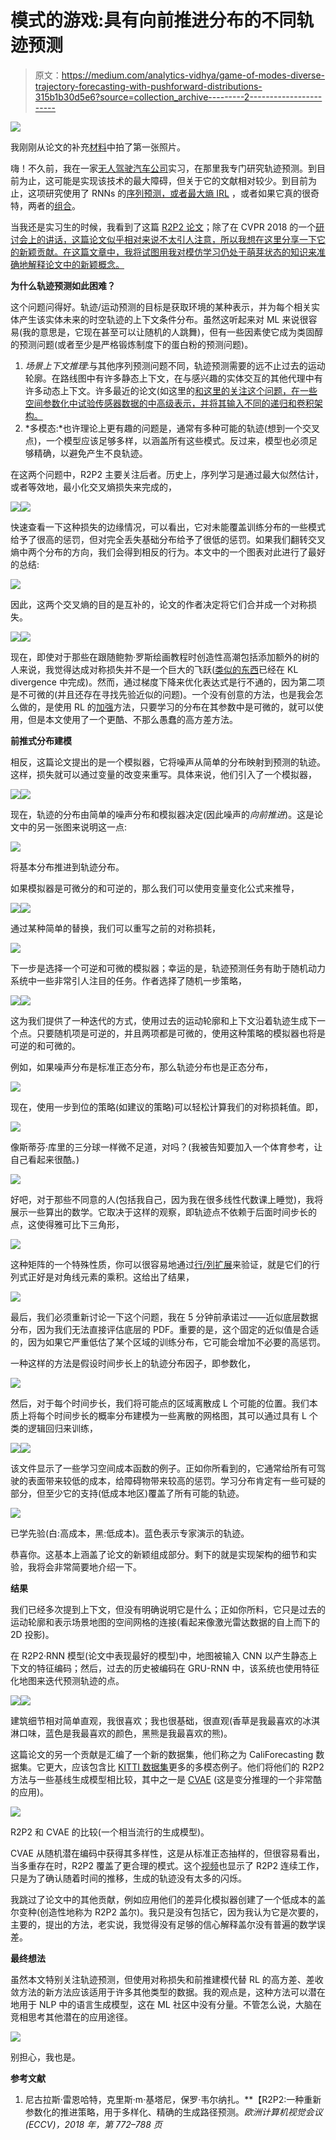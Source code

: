 # 模式的游戏:具有向前推进分布的不同轨迹预测

> 原文：<https://medium.com/analytics-vidhya/game-of-modes-diverse-trajectory-forecasting-with-pushforward-distributions-315b1b30d5e6?source=collection_archive---------2----------------------->

![](img/a4ab251f3459e08239a61182c38bc30d.png)

我刚刚从论文的补充[材料](http://www.cs.cmu.edu/~nrhineha/papers/r2p2-supp-camera-ready.pdf)中拍了第一张照片。

嗨！不久前，我在一家[无人驾驶汽车公司](https://zoox.com/)实习，在那里我专门研究轨迹预测。到目前为止，这可能是实现该技术的最大障碍，但关于它的文献相对较少。到目前为止，这项研究使用了 RNNs 的[序列预测，或者](http://cvgl.stanford.edu/papers/CVPR16_Social_LSTM.pdf)[最大熵 IRL](http://www.cs.cmu.edu/~kkitani/pdf/KZBH-ECCV12.pdf) ，或者如果它真的很奇特，两者的[组合](https://arxiv.org/abs/1704.04394)。

当我还是实习生的时候，我看到了这篇 [R2P2 论文](http://openaccess.thecvf.com/content_ECCV_2018/html/Nicholas_Rhinehart_R2P2_A_ReparameteRized_ECCV_2018_paper.html)；除了在 CVPR 2018 的一个[研讨会上的讲话，这篇论文似乎相对来说不太引人注意，所以我想在这里分享一下它的新颖贡献。在这篇文章中，我将试图用我对模仿学习仍处于萌芽状态的知识来准确地解释论文中的新颖概念。](https://www.youtube.com/watch?v=JbNeLiNnvII)

**为什么轨迹预测如此困难？**

这个问题问得好。轨迹/运动预测的目标是获取环境的某种表示，并为每个相关实体产生该实体未来的时空轨迹的上下文条件分布。虽然这听起来对 ML 来说很容易(我的意思是，它现在甚至可以让随机的人跳舞)，但有一些因素使它成为类固醇的预测问题(或者至少是严格锻炼制度下的蛋白粉的预测问题)。

1.  *场景上下文推理*:与其他序列预测问题不同，轨迹预测需要的远不止过去的运动轮廓。在路线图中有许多静态上下文，在与感兴趣的实体交互的其他代理中有许多动态上下文。许多最近的论文(如这里的[和这里的](http://www.cs.toronto.edu/~wenjie/papers/intentnet_corl18.pdf)[关注这个问题，在一些空间参数化中试验传感器数据的中高级表示，并将其输入不同的递归和卷积架构。](https://arxiv.org/pdf/1812.03079.pdf)
2.  *多模态:*也许理论上更有趣的问题是，通常有多种可能的轨迹(想到一个交叉点)，一个模型应该足够多样，以涵盖所有这些模式。反过来，模型也必须足够精确，以避免产生不良轨迹。

在这两个问题中，R2P2 主要关注后者。历史上，序列学习是通过最大似然估计，或者等效地，最小化交叉熵损失来完成的，

![](img/fc92120c342b83059bae61bc01dd1233.png)![](img/7178eb5a3152c1fca7e4c125ad4f2c11.png)

快速查看一下这种损失的边缘情况，可以看出，它对未能覆盖训练分布的一些模式给予了很高的惩罚，但对完全丢失基础分布给予了很低的惩罚。如果我们翻转交叉熵中两个分布的方向，我们会得到相反的行为。本文中的一个图表对此进行了最好的总结:

![](img/e9c2cb25b959e6e103b08013fc6df12e.png)

因此，这两个交叉熵的目的是互补的，论文的作者决定将它们合并成一个对称损失。

![](img/986157cbaf9909e4281f435957d654af.png)![](img/23b08d1b20864f1aeecd892dd90ff0a2.png)

现在，即使对于那些在跟随鲍勃·罗斯绘画教程时创造性高潮包括添加额外的树的人来说，我觉得达成对称损失并不是一个巨大的飞跃([类似的东西](https://arxiv.org/pdf/1804.03782.pdf)已经在 KL divergence 中完成)。然而，通过梯度下降来优化表达式是行不通的，因为第二项是不可微的(并且还存在寻找先验近似的问题)。一个没有创意的方法，也是我会怎么做的，是使用 RL 的[加强](http://www0.cs.ucl.ac.uk/staff/d.silver/web/Teaching_files/pg.pdf)方法，只要学习的分布在其参数中是可微的，就可以使用，但是本文使用了一个更酷、不那么愚蠢的高方差方法。

**前推式分布建模**

相反，这篇论文提出的是一个模拟器，它将噪声从简单的分布映射到预测的轨迹。这样，损失就可以通过变量的改变来重写。具体来说，他们引入了一个模拟器，

![](img/5737c6b0255705208d0406560a1313ce.png)![](img/d77acd8663c35b6fcb6635d14481ad3e.png)

现在，轨迹的分布由简单的噪声分布和模拟器决定(因此噪声的*向前推进*)。这是论文中的另一张图来说明这一点:

![](img/ff2a83786076e1bde9e0a67a1dce92c8.png)

将基本分布推进到轨迹分布。

如果模拟器是可微分的和可逆的，那么我们可以使用变量变化公式来推导，

![](img/e722503f69d2e1d0701cf06e5ab7a33a.png)![](img/98eee9fc542b2d2d3f8e650e7e3df78d.png)

通过某种简单的替换，我们可以重写之前的对称损耗，

![](img/8f4ddc360862aa22f1a3af5465d3d107.png)

下一步是选择一个可逆和可微的模拟器；幸运的是，轨迹预测任务有助于随机动力系统中一些非常引人注目的任务。作者选择了随机一步策略，

![](img/f9922287ec7fec5e01adca3a0754137d.png)![](img/d6a57d7e9b06b0174862dc9646a50424.png)

这为我们提供了一种迭代的方式，使用过去的运动轮廓和上下文沿着轨迹生成下一个点。只要随机项是可逆的，并且两项都是可微的，使用这种策略的模拟器也将是可逆的和可微的。

例如，如果噪声分布是标准正态分布，那么轨迹分布也是正态分布，

![](img/3618ebdc4466426f1c0afb7e2e7b065d.png)

现在，使用一步到位的策略(如建议的策略)可以轻松计算我们的对称损耗值。即，

![](img/91a6194c7a12c25d161de4932d9608a0.png)

像斯蒂芬·库里的三分球一样微不足道，对吗？(我被告知要加入一个体育参考，让自己看起来很酷。)

![](img/5783479c35f47aac99fcfce6e6fb1ab5.png)

好吧，对于那些不同意的人(包括我自己，因为我在很多线性代数课上睡觉)，我将展示一些算出的数学。它取决于这样的观察，即轨迹点不依赖于后面时间步长的点，这使得雅可比下三角形，

![](img/7455f268982ca075be96d3ecf49b7fa5.png)

这种矩阵的一个特殊性质，你可以很容易地通过[行/列扩展](http://mathworld.wolfram.com/DeterminantExpansionbyMinors.html)来验证，就是它们的行列式正好是对角线元素的乘积。这给出了结果，

![](img/8d55e5cf5d7ee8956931c3fda7fde4e3.png)

最后，我们必须重新讨论一下这个问题，我在 5 分钟前承诺过——近似底层数据分布，因为我们无法直接评估底层的 PDF。重要的是，这个固定的近似值是合适的，因为如果它严重低估了某个区域的训练分布，它可能会增加不必要的高惩罚。

一种这样的方法是假设时间步长上的轨迹分布因子，即参数化，

![](img/d606017c345b3e02773f6ad7a1f704b6.png)

然后，对于每个时间步长，我们将可能点的区域离散成 L 个可能的位置。我们本质上将每个时间步长的概率分布建模为一些离散的网格图，其可以通过具有 L 个类的逻辑回归来训练，

![](img/856e58b900f63b5b776d1c7ed8aa5b10.png)![](img/dad47e3b4a88bf9d7618f4febf994003.png)

该文件显示了一些学习空间成本函数的例子。正如你所看到的，它通常给所有可驾驶的表面带来较低的成本，给障碍物带来较高的惩罚。学习分布肯定有一些可疑的部分，但至少它的支持(低成本地区)覆盖了所有可能的轨迹。

![](img/e1a831d7df43b080241dc359567f7fbe.png)

已学先验(白:高成本，黑:低成本)。蓝色表示专家演示的轨迹。

恭喜你。这基本上涵盖了论文的新颖组成部分。剩下的就是实现架构的细节和实验，我将会非常简要地介绍一下。

**结果**

我们已经多次提到上下文，但没有明确说明它是什么；正如你所料，它只是过去的运动轮廓和表示场景地图的空间网格的连接(看起来像激光雷达数据的自上而下的 2D 投影)。

在 R2P2·RNN 模型(论文中表现最好的模型)中，地图被输入 CNN 以产生静态上下文的特征编码；然后，过去的历史被编码在 GRU-RNN 中，该系统也使用特征化地图来迭代预测轨迹的点。

![](img/0f37065ddab29845f3267de18f1c6ab1.png)![](img/8a547efe68b3a37d2d91db3de80731e7.png)

建筑细节相对简单直观，我很喜欢；我也很基础，很直观(香草是我最喜欢的冰淇淋口味，蓝色是我最喜欢的颜色，黑熊是我最喜欢的熊)。

这篇论文的另一个贡献是汇编了一个新的数据集，他们称之为 CaliForecasting 数据集。它更大，应该包含比 [KITTI 数据集](http://www.cvlibs.net/datasets/kitti/)更多的多模态例子。他们将他们的 R2P2 方法与一些基线生成模型相比较，其中之一是 [CVAE](https://pdfs.semanticscholar.org/3f25/e17eb717e5894e0404ea634451332f85d287.pdf) (这是变分推理的一个非常酷的应用)。

![](img/655bdce05634b9e981ebb6e4b2b8525c.png)

R2P2 和 CVAE 的比较(一个相当流行的生成模型)。

CVAE 从随机潜在编码中获得其多样性，这是从标准正态抽样的，但很容易看出，当多重存在时，R2P2 覆盖了更合理的模式。这个[视频](https://youtu.be/JbNeLiNnvII?t=9091)也显示了 R2P2 连续工作，只是为了确认随着时间的推移，生成的轨迹没有太多的闪烁。

我跳过了论文中的其他贡献，例如应用他们的差异化模拟器创建了一个低成本的盖尔变种(创造性地称为 R2P2 盖尔)。我只是没有包括它，因为我认为它是次要的，主要的，提出的方法，老实说，我觉得没有足够的信心解释盖尔没有普遍的数学误差。

**最终想法**

虽然本文特别关注轨迹预测，但使用对称损失和前推建模代替 RL 的高方差、差收敛方法的新方法应该适用于许多其他类型的数据。我的观点是，这种方法可以潜在地用于 NLP 中的语言生成模型，这在 ML 社区中没有分量。不管怎么说，大脑在竞相思考其他潜在的应用途径。

![](img/e3323011b8ab54902099a3de16039311.png)

别担心，我也是。

**参考文献**

1.  尼古拉斯·雷恩哈特，克里斯·m·基塔尼，保罗·韦尔纳扎。**【R2P2:一种重新参数化的推进策略，用于多样化、精确的生成路径预测。*欧洲计算机视觉会议(ECCV)，2018 年，第 772–788 页*